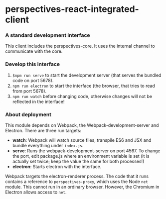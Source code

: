 perspectives-react-integrated-client
======================

### A standard development interface
This client includes the perspectives-core. It uses the internal channel to communicate with the core.

### Develop this interface
1. `$npm run serve` to start the development server (that serves the bundled code on port 5678).
2. `npm run electron` to start the interface (the browser, that tries to read from port 5678).
3. `npm run watch` before changing code, otherwise changes will not be reflected in the interface!

### About deployment
This module depends on Webpack, the Webpack-development-server and Electron. There are three
run targets:
*  **watch**: Webpack will watch source files, transpile ES6 and JSX and bundle everything under `index.js`.
* **serve**: Runs the webpack-development-server on port 4567. To change the port, edit package.js where an environment variable is set
(it is actually set twice; keep the value the same for both processes!)
* **electron**: Starts electron with the interface.

Webpack targets the electron-renderer process. The code that it runs contains a reference to `perspectives-proxy`, which uses the Node `net` module.
This cannot run in an ordinary browser. However, the Chromium in Electron allows access to `net`.
